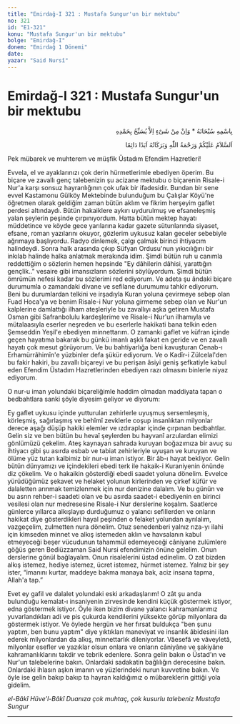```yaml
---
title: "Emirdağ-I 321 : Mustafa Sungur'un bir mektubu"
no: 321
id: "E1-321"
konu: "Mustafa Sungur'un bir mektubu"
bolge: "Emirdağ-I"
donem: "Emirdağ 1 Dönemi"
date: 
yazar: "Said Nursî"
---
```


# Emirdağ-I 321 : Mustafa Sungur'un bir mektubu

<p class="arabic" dir="rtl" title="Meal: “Subhân Allah’ın adıyla” * “Hiçbir şey yoktur ki O'nu hamd ile tesbih etmesin” [İsrâ 17:44]">بِاسْمِهِ سُبْحَانَهُ * وَاِنْ مِنْ شَىْءٍ اِلاَّ يُسَبِّحُ بِحَمْدِهِ</p>

<p class="arabic" dir="rtl" title="Meal: “Allah’ın selâmı, rahmeti ve bereketleri, ebedî ve dâimî olarak üzerinize olsun.”">اَلسَّلاَمُ عَلَيْكُمْ وَرَحْمَةُ اللّٰهِ وَبَرَكَاتُهُ اَبَدًا دَائِمًا</p>

Pek mübarek ve muhterem ve müşfik Üstadım Efendim Hazretleri!

Evvela, el ve ayaklarınızı çok derin hürmetlerimle ebediyen öperim. Bu biçare ve zavallı genç talebenizin şu acizane mektubu o biçarenin Risale-i Nur'a karşı sonsuz hayranlığının çok ufak bir ifadesidir. Bundan bir sene evvel Kastamonu Gülköy Mektebinde bulunduğum bu Çalışlar Köyü'ne öğretmen olarak geldiğim zaman bütün aklım ve fikrim herşeyim gaflet perdesi altındaydı. Bütün hakaiklere aykırı uydurulmuş ve efsaneleşmiş yalan şeylerin peşinde çırpınıyordum. Hatta bütün mektep hayatı müddetince ve köyde gece yarılarına kadar gazete sütunlarında siyaset, efsane, roman yazılarını okuyor, gözlerim uykusuz kalan geceler sebebiyle ağrımaya başlıyordu. Radyo dinlemek, çalgı çalmak birinci ihtiyacım halindeydi. Sonra halk arasında çıkıp Süfyan Ordusu'nun yıkıcılığını bir inkılab halinde halka anlatmak merakında idim. Şimdi bütün ruh u canımla reddettiğim o sözlerin hemen hepsinde "Ey dâhilerin dâhisi, yarattığın gençlik.." vesaire gibi imansızların sözlerini söylüyordum. Şimdi bütün ömrümün nefesi kadar bu sözlerimi red ediyorum. Ve adeta şu ândaki biçare durumumla o zamandaki divane ve sefilane durumumu tahkir ediyorum. Beni bu durumlardan telkini ve irşadıyla Kuran yoluna çevirmeye sebep olan Fuad Hoca'ya ve benim Risale-i Nur yoluna girmeme sebep olan ve Nur'un kalplerine damlattığı ilham ateşleriyle bu zavallıyı aşka getiren Mustafa Osman gibi Safranbolulu kardeşlerime ve Risale-i Nur'un ilhamıyla ve mütalaasıyla eserler neşreden ve bu eserlerle hakikati bana telkin eden Şemseddin Yeşil'e ebediyen minnettarım. O zamanki gaflet ve küfran içinde geçen hayatıma bakarak bu günkü imanlı aşklı fakat en geride ve en zavallı hayatı çok mesut görüyorum. Ve bu bahtiyarlığa beni kavuşturan Cenab-ı Erhamürrâhimîn'e yüzbinler defa şükür ediyorum. Ve o Kadîr-i Zülcelal'den bu fakir hakiri, bu zavallı biçareyi ve bu perişan âsiyi geniş şefkatiyle kabul eden Efendim Üstadım Hazretlerinden ebediyen razı olmasını binlerle niyaz ediyorum.

O nur-u iman yolundaki biçareliğimle haddim olmadan maddiyata tapan o bedbahtlara sanki şöyle diyesim geliyor ve diyorum:

Ey gaflet uykusu içinde yutturulan zehirlerle uyuşmuş sersemleşmiş, körleşmiş, sağırlaşmış ve behîmî zevklerle coşup insanlıktan milyonlar derece aşağı düşüp hakiki elemler ve ızdıraplar içinde çırpınan bedbahtlar. Gelin siz ve ben bütün bu hevaî şeylerden bu hayvanî arzulardan elimizi gönlümüzü çekelim. Ateş kaynayan sahrada kuruyan boğazımıza bir avuç su ihtiyacı gibi şu asırda esbab ve tabiat zehirleriyle uyuşan ve kuruyan ve ölüme yüz tutan kalbimiz bir nur-u iman istiyor. Bir âb-ı hayat bekliyor. Gelin bütün dünyamızı ve içindekileri ebedi terk ile hakaik-i Kuraniyenin önünde diz çökelim. Ve o hakaikin gösterdiği ebedi saadet yoluna dönelim. Evvelce yürüdüğümüz şekavet ve helaket yolunun kirlerinden ve çirkef küfür ve dalaletten arınmak temizlenmek için nur denizine dalalım. Ve bu günün ve bu asrın rehber-i saadeti olan ve bu asırda saadet-i ebediyenin en birinci vesilesi olan nur medresesine Risale-i Nur derslerine koşalım. Saatlerce günlerce yıllarca alkışlayıp durduğumuz o yalancı sefillerden ve onların hakikat diye gösterdikleri hayal peşinden o felaket yolundan ayrılalım, vazgeçelim, zulmetten nura dönelim. Otuz senedenberi yalnız rıza-yı ilahi için kimseden minnet ve alkış istemeden aklın ve havsalanın kabul etmeyeceği beşer vücudunun tahammül edemeyeceği câniyane zulümlere göğüs geren Bediüzzaman Said Nursi efendimizin önüne gelelim. Onun derslerine gönül bağlayalım. Onun risalelerini üstad edinelim. O zat bizden alkış istemez, hediye istemez, ücret istemez, hürmet istemez. Yalnız bir şey ister, “imanını kurtar, maddeye bakma manaya bak, aciz insana tapma, Allah'a tap.”

Evet ey gafil ve dalalet yolundaki eski arkadaşlarım! O zât şu anda bulunduğu kemalat-ı insaniyenin zirvesinde kendini küçük göstermek istiyor, edna göstermek istiyor. Öyle iken bizim divane yalancı kahramanlarımız yuvarlandıkları adi ve pis çukurda kendilerini yüksekte görüp milyonlara da göstermek istiyor. Ve öylede hergün ve her fırsat buldukça "ben şunu yaptım, ben bunu yaptım" diye yıktıkları maneviyat ve insanlık âbidesini ilan ederek milyonlardan da alkış, minnettarlık dileniyorlar. Vâesefâ ve vâveyletâ, milyonlar esefler ve yazıklar olsun onlara ve onların câniyâne ve şakiyâne kahramanlıklarını takdir ve tebrik edenlere. Sonra gelin bakın o Üstad'ın ve Nur'un talebelerine bakın. Onlardaki sadakatin bağlılığın derecesine bakın. Onlardaki ihlasın aşkın imanın ve yüzlerindeki nurun kuvvetine bakın. Ve öyle ise gelin bakıp bakıp ta hayran kaldığımız o mübareklerin gittiği yola gidelim.

*el-Bâkî Hüve’l-Bâkî*
*Duanıza çok muhtaç, çok kusurlu talebeniz*
*Mustafa Sungur*

***
